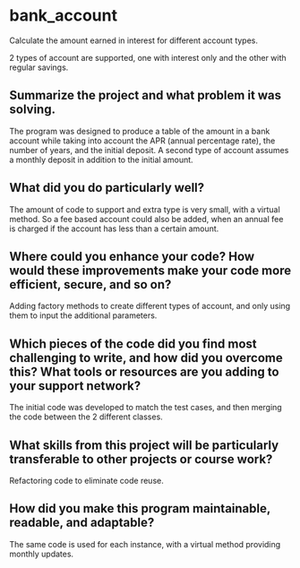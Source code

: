 # bank_account
Calculate the amount earned in interest for different account types.

2 types of account are supported, one with interest only and the other with regular savings.

## Summarize the project and what problem it was solving.

The program was designed to produce a table of the amount in a bank account while taking into account
the APR (annual percentage rate), the number of years, and the initial deposit. A second type of account assumes 
a monthly deposit in addition to the initial amount.

## What did you do particularly well?

The amount of code to support and extra type is very small, with a virtual method. So a fee based account could also
be added, when an annual fee is charged if the account has less than a certain amount.

## Where could you enhance your code? How would these improvements make your code more efficient, secure, and so on?

Adding factory methods to create different types of account, and only using them to input the additional parameters.

## Which pieces of the code did you find most challenging to write, and how did you overcome this? What tools or resources are you adding to your support network?

The initial code was developed to match the test cases, and then merging the code between the 2 different classes.

## What skills from this project will be particularly transferable to other projects or course work?

Refactoring code to eliminate code reuse.

## How did you make this program maintainable, readable, and adaptable?

The same code is used for each instance, with a virtual method providing monthly updates.
